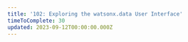 ```yaml
---
title: '102: Exploring the watsonx.data User Interface'
timeToComplete: 30
updated: 2023-09-12T00:00:00.000Z
---
```

<QuizAlert text="Heads Up! Quiz material will be flagged like this!" />

